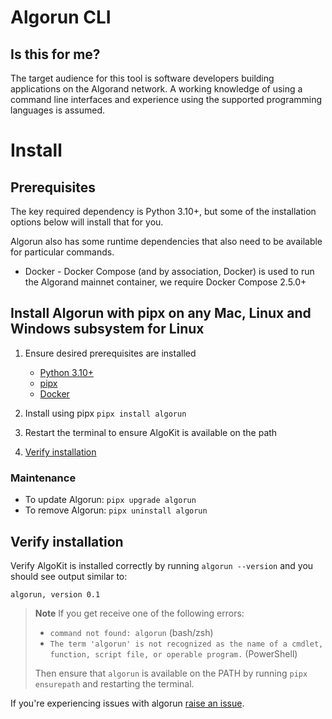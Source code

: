 # Algorun CLI

## Is this for me?

The target audience for this tool is software developers building applications on the Algorand network. A working knowledge of using a command line interfaces and experience using the supported programming languages is assumed.

# Install

## Prerequisites

The key required dependency is Python 3.10+, but some of the installation options below will install that for you.

Algorun also has some runtime dependencies that also need to be available for particular commands.

- Docker - Docker Compose (and by association, Docker) is used to run the Algorand mainnet container, we require Docker Compose 2.5.0+

## Install Algorun with pipx on any Mac, Linux and Windows subsystem for Linux

1. Ensure desired prerequisites are installed

   - [Python 3.10+](https://www.python.org/downloads/)
   - [pipx](https://pypa.github.io/pipx/installation/)
   - [Docker](https://docs.docker.com/get-docker/)

2. Install using pipx `pipx install algorun`
3. Restart the terminal to ensure AlgoKit is available on the path
4. [Verify installation](#verify-installation)

### Maintenance

- To update Algorun: `pipx upgrade algorun`
- To remove Algorun: `pipx uninstall algorun`

## Verify installation

Verify AlgoKit is installed correctly by running `algorun --version` and you should see output similar to:

```
algorun, version 0.1
```

> **Note**
> If you get receive one of the following errors:
>
> - `command not found: algorun` (bash/zsh)
> - `The term 'algorun' is not recognized as the name of a cmdlet, function, script file, or operable program.` (PowerShell)
>
> Then ensure that `algorun` is available on the PATH by running `pipx ensurepath` and restarting the terminal.

If you're experiencing issues with algorun [raise an issue](https://github.com/algorandfoundation/algokit-cli/issues/new).
